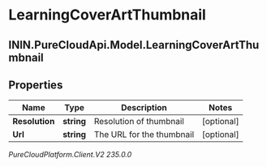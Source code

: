 # LearningCoverArtThumbnail

## ININ.PureCloudApi.Model.LearningCoverArtThumbnail

## Properties

|Name | Type | Description | Notes|
|------------ | ------------- | ------------- | -------------|
| **Resolution** | **string** | Resolution of thumbnail | [optional] |
| **Url** | **string** | The URL for the thumbnail | [optional] |



_PureCloudPlatform.Client.V2 235.0.0_
